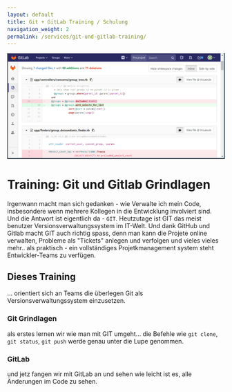 ```yaml
---
layout: default
title: Git + GitLab Training / Schulung
navigation_weight: 2
permalink: /services/git-und-gitlab-training/
---
```


![gitlab-git](/assets/images/train/git-gitlab.png)

# Training: Git und Gitlab Grindlagen

Irgenwann macht man sich gedanken - wie Verwalte ich mein Code, insbesondere wenn mehrere Kollegen in die Entwicklung involviert sind.
Und die Antwort ist eigentlich da - `GIT`. Heutzutage ist GIT das meist benutzer Versionsverwaltungssystem im IT-Welt. Und dank GitHub und Gitlab macht
GIT auch richtig spass, denn man kann die Projete online verwalten, Probleme als "Tickets" anlegen und verfolgen und vieles vieles mehr.. als praktisch - ein vollständiges Projetkmanagement system steht Entwickler-Teams zu verfügen.

## Dieses Training

... orientiert sich an Teams die überlegen Git als Versionsverwaltungssystem einzusetzen.

### Git Grindlagen

als erstes lernen wir wie man mit GIT umgeht... die Befehle wie `git clone`, `git status`, `git push` werde genau unter die Lupe genommen.

### GitLab

und jetz fangen wir mit GitLab an und sehen wie leicht ist es, alle Änderungen im Code zu sehen.
